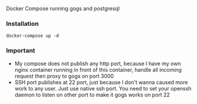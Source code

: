 Docker Compose running gogs and postgresql

### Installation

```
docker-compose up -d
```

### Important

- My compose does not publish any http port, because I have my own nginx container running in front of this container, handle all incoming request then proxy to gogs on port 3000
- SSH port publishes at 22 port, just because I don't wanna caused more work to any user. Just use native ssh port. You need to set your openssh daemon to listen on other port to make it gogs works on port 22
